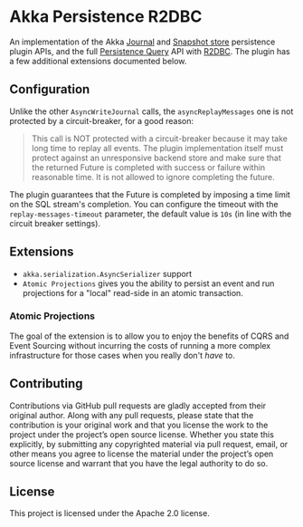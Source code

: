 # Akka Persistence R2DBC

An implementation of the Akka [Journal][0] and [Snapshot store][1] persistence
plugin APIs, and the full [Persistence Query][2] API with [R2DBC][3]. The plugin
has a few additional extensions documented below.

## Configuration

Unlike the other `AsyncWriteJournal` calls, the `asyncReplayMessages` one is not
protected by a circuit-breaker, for a good reason:

> This call is NOT protected with a circuit-breaker because it may take long
> time to replay all events. The plugin implementation itself must protect
> against an unresponsive backend store and make sure that the returned
> Future is completed with success or failure within reasonable time. It is
> not allowed to ignore completing the future.

The plugin guarantees that the Future is completed by imposing a time limit on
the SQL stream's completion. You can configure the timeout with the
`replay-messages-timeout` parameter, the default value is `10s` (in line with
the circuit breaker settings).

## Extensions

* `akka.serialization.AsyncSerializer` support
* `Atomic Projections` gives you the ability to persist an event and run
  projections for a "local" read-side in an atomic transaction.

### Atomic Projections

The goal of the extension is to allow you to enjoy the benefits of CQRS and
Event Sourcing without incurring the costs of running a more complex
infrastructure for those cases when you really don't _have_ to.

## Contributing

Contributions via GitHub pull requests are gladly accepted from their original
author. Along with any pull requests, please state that the contribution is your
original work and that you license the work to the project under the project’s
open source license. Whether you state this explicitly, by submitting any
copyrighted material via pull request, email, or other means you agree to
license the material under the project’s open source license and warrant that
you have the legal authority to do so.

## License

This project is licensed under the Apache 2.0 license.

[0]: https://doc.akka.io/docs/akka/current/persistence-journals.html#journal-plugin-api
[1]: https://doc.akka.io/docs/akka/current/persistence-journals.html#snapshot-store-plugin-api
[2]: https://doc.akka.io/docs/akka/current/persistence-query.html
[3]: https://r2dbc.io/
